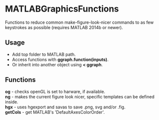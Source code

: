 # MATLABGraphicsFunctions
Functions to reduce common make-figure-look-nicer commands to as few keystrokes as possible (requires MATLAB 2014b or newer). 

## Usage
 - Add top folder to MATLAB path. 
 - Access functions with **ggraph.function(inputs)**. 
 - Or inherit into another object using **< ggraph**. 

## Functions

**og** - checks openGL is set to harware, if available.  
**ng** - makes the current figure look nicer, specific templates can be defined inside.  
**hgx** - uses hgexport and savas to save .png, svg and/or .fig.  
**getCols** - get MATLAB's 'DefaultAxesColorOrder'.  
